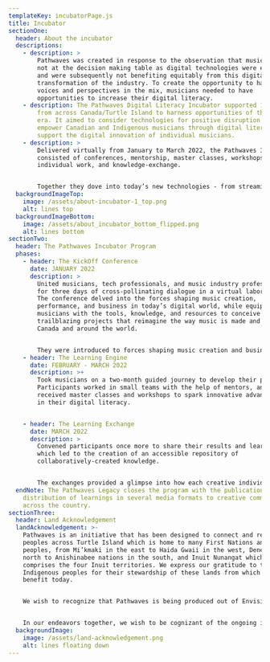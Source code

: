 ```yaml
---
templateKey: incubatorPage.js
title: Incubator
sectionOne:
  header: About the incubator
  descriptions:
    - description: >
        Pathwaves was created in response to the observation that musicians were
        not at the decision making table as digital technologies were evolving,
        and were subsequently not benefiting equitably from this digital
        transformation of the industry. To create the opportunity to have their
        voices and perspectives in the mix, musicians needed to have
        opportunities to increase their digital literacy.
    - description: The Pathwaves Digital Literacy Incubator supported 18 musicians
        from across Canada/Turtle Island to harness opportunities of the digital
        era. It aimed to consider technologies for positive disruption to
        empower Canadian and Indigenous musicians through digital literacy and
        support the digital innovation of individual musicians.
    - description: >
        Delivered virtually from January to March 2022, the Pathwaves Incubator
        consisted of conferences, mentorship, master classes, workshops,
        individual work, and knowledge-exchange.


        Together they dove into today’s new technologies - from streaming software and VR live shows to NFTs and AI assisted composition - with the goal of sparking new solutions-oriented thought surrounding the creation and sharing of music. 
  backgroundImageTop:
    image: /assets/about-incubator-1_top.png
    alt: lines top
  backgroundImageBottom:
    image: /assets/about_incubator_bottom_flipped.png
    alt: lines bottom
sectionTwo:
  header: The Pathwaves Incubator Program
  phases:
    - header: The KickOff Conference
      date: JANUARY 2022
      description: >
        United musicians, tech professionals, and music industry professionals
        for three days of cross-pollinating dialogue in a virtual laboratory.
        The conference delved into the forces shaping music creation,
        performance, and business in today’s digital world, while equipping
        musicians with the tools, knowledge, and resources to conceive
        trailblazing projects that reimagine the way music is made and shared in
        Canada and around the world.


        They were introduced to forces shaping music creation and business in today’s digital world, to inspire musicians to conceive and consider new ways to explore and share their art through digital tools. The conference was designed as a co-learning environment led by guides and mentors, facilitated through interactive exercises.
    - header: The Learning Engine
      date: FEBRUARY - MARCH 2022
      description: >+
        Took musicians on a two-month guided journey to develop their projects.
        Participants worked in small teams with the help of mentors, and
        received master classes and workshops to spark innovative advancements
        in their digital literacy.


    - header: The Learning Exchange
      date: MARCH 2022
      description: >
        Convened participants once more to share their results and learnings,
        which led to the creation of an accessible repository of
        collaboratively-created knowledge.


        The exchanges provided a glimpse into how each creative individual explored the expansive range of digital tools and diverse approaches that had been touched upon during the learning journey—everything from spatial audio, Ableton plugins, effect pedals, immersive experiences, creation process, recorded music, to social media activation, integration and business planning, to a myriad of other investigations.
  endNote: The Pathwaves Legacy closes the program with the publication and
    distribution of learnings in several media formats to creative communities
    across the country.
sectionThree:
  header: Land Acknowledgement
  landAcknowledgement: >-
    Pathwaves is an initiative that has been designed to connect and reach
    peoples across Turtle Island which is home to many First Nations and Metis
    peoples, from Mi’kmaki in the east to Haida Gwaii in the west, Dene in the
    north to Anishinabee nations in the south, and Inuit Nunangat which
    comprises the four Inuit territories. We express our gratitude to the
    Indigenous peoples for their stewardship of these lands from which we
    benefit today.


    We wish to recognize that Pathwaves is being produced out of Envision’s headquarters in Tiohtià:ke, on the ancestral territory of the Kanien’kehá:ka nation. The region, since time immemorial, has served as a gathering place marking the area a key site of diplomacy, as well as for the exchange of culture, language, goods, and technological knowledge. It is in this spirit that we convene for Pathwaves, in a space of sharing and exchange. 


    In our endeavors together, we wish to be cognizant of the ongoing impacts of colonialism and our responsibility to actively work towards change through recognizing, honouring, reconciling and partnering with Indigenous people. We are committed to making space in this program for Indigenous participation and knowledge and to facilitate sharing back to Indigenous and settler communities.
  backgroundImage:
    image: /assets/land-acknowledgement.png
    alt: lines floating down
---
```

